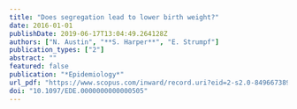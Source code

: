 ```yaml
---
title: "Does segregation lead to lower birth weight?"
date: 2016-01-01
publishDate: 2019-06-17T13:04:49.264128Z
authors: ["N. Austin", "**S. Harper**", "E. Strumpf"]
publication_types: ["2"]
abstract: ""
featured: false
publication: "*Epidemiology*"
url_pdf: "https://www.scopus.com/inward/record.uri?eid=2-s2.0-84966738927&doi=10.1097%2fEDE.0000000000000505&partnerID=40&md5=b8b3c009758187f0bf4d96e9f96dc412"
doi: "10.1097/EDE.0000000000000505"
---
```


